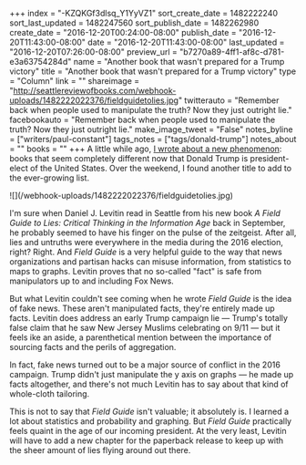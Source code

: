 +++
index = "-KZQKGf3dlsq_Y1YyVZ1"
sort_create_date = 1482222240
sort_last_updated = 1482247560
sort_publish_date = 1482262980
create_date = "2016-12-20T00:24:00-08:00"
publish_date = "2016-12-20T11:43:00-08:00"
date = "2016-12-20T11:43:00-08:00"
last_updated = "2016-12-20T07:26:00-08:00"
preview_url = "b7270a89-4ff1-af8c-d781-e3a63754284d"
name = "Another book that wasn't prepared for a Trump victory"
title = "Another book that wasn't prepared for a Trump victory"
type = "Column"
link = ""
shareimage = "http://seattlereviewofbooks.com/webhook-uploads/1482222022376/fieldguidetolies.jpg"
twitterauto = "Remember back when people used to manipulate the truth? Now they just outright lie."
facebookauto = "Remember back when people used to manipulate the truth? Now they just outright lie."
make_image_tweet = "False"
notes_byline = ["writers/paul-constant"]
tags_notes = ["tags/donald-trump"]
notes_about = ""
books = ""
+++
A little while ago, [I wrote about a new phenomenon](http://www.seattlereviewofbooks.com/reviews/you-are-gods-crash-test-dummy/): books that seem completely different now that Donald Trump is president-elect of the United States. Over the weekend, I found another title to add to the ever-growing list.

<p class="image-left">![](/webhook-uploads/1482222022376/fieldguidetolies.jpg)</p>

I'm sure when Daniel J. Levitin read in Seattle from his new book *A Field Guide to Lies: Critical Thinking in the Information Age* back in September, he probably seemed to have his finger on the pulse of the zeitgeist. After all, lies and untruths were everywhere in the media during the 2016 election, right? Right. And *Field Guide* is a very helpful guide to the way that news organizations and partisan hacks can misuse information, from statistics to maps to graphs. Levitin proves that no so-called "fact" is safe from manipulators up to and including Fox News.

But what Levitin couldn't see coming when he wrote *Field Guide* is the idea of fake news. These aren't manipulated facts, they're entirely made up facts. Levitin does address an early Trump campaign lie — Trump's totally false claim that he saw New Jersey Muslims celebrating on 9/11 — but it feels ike an aside, a parenthetical mention between the importance of sourcing facts and the perils of aggregation. 

In fact, fake news turned out to be a major source of conflict in the 2016 campaign. Trump didn't just manipulate the y axis on graphs — he made up facts altogether, and there's not much Levitin has to say about that kind of whole-cloth tailoring.

This is not to say that *Field Guide* isn't valuable; it absolutely is. I learned a lot about statistics and probability and graphing. But *Field Guide* practically feels quaint in the age of our incoming president. At the very least, Levitin will have to add a new chapter for the paperback release to keep up with the sheer amount of lies flying around out there. 

